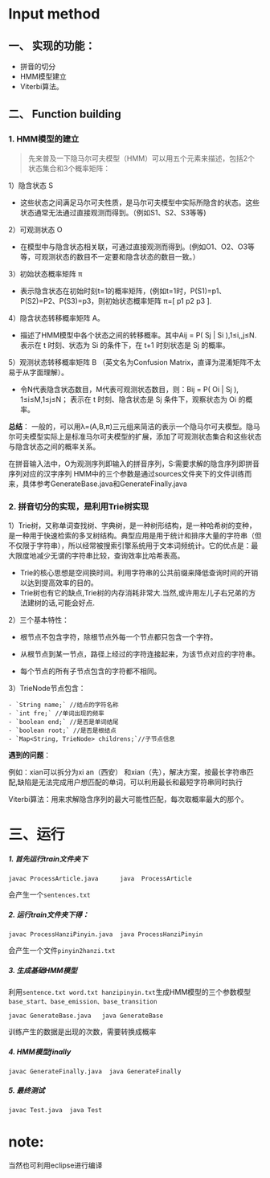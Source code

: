 # Input method
 
## 一、 实现的功能：

- 拼音的切分
- HMM模型建立
- Viterbi算法。

## 二、 Function building

### 1. HMM模型的建立

> 先来普及一下隐马尔可夫模型（HMM）可以用五个元素来描述，包括2个状态集合和3个概率矩阵：

1）隐含状态 S

- 这些状态之间满足马尔可夫性质，是马尔可夫模型中实际所隐含的状态。这些状态通常无法通过直接观测而得到。（例如S1、S2、S3等等)

2）可观测状态 O

- 在模型中与隐含状态相关联，可通过直接观测而得到。(例如O1、O2、O3等等，可观测状态的数目不一定要和隐含状态的数目一致。）

3）初始状态概率矩阵 π

- 表示隐含状态在初始时刻t=1的概率矩阵，(例如t=1时，P(S1)=p1、P(S2)=P2、P(S3)=p3，则初始状态概率矩阵 π=[ p1 p2 p3 ].

4）隐含状态转移概率矩阵 A。

- 描述了HMM模型中各个状态之间的转移概率。其中Aij = P( Sj | Si ),1≤i,,j≤N. 表示在 t 时刻、状态为 Si 的条件下，在 t+1 时刻状态是 Sj 的概率。

5）观测状态转移概率矩阵 B （英文名为Confusion Matrix，直译为混淆矩阵不太易于从字面理解）。

- 令N代表隐含状态数目，M代表可观测状态数目，则：Bij = P( Oi | Sj ), 1≤i≤M,1≤j≤N； 表示在 t 时刻、隐含状态是 Sj 条件下，观察状态为 Oi 的概率。

**总结**：
一般的，可以用λ=(A,B,π)三元组来简洁的表示一个隐马尔可夫模型。隐马尔可夫模型实际上是标准马尔可夫模型的扩展，添加了可观测状态集合和这些状态与隐含状态之间的概率关系。

在拼音输入法中，O为观测序列即输入的拼音序列，S:需要求解的隐含序列即拼音序列对应的汉字序列
HMM中的三个参数是通过sources文件夹下的文件训练而来，具体参考GenerateBase.java和GenerateFinally.java

### 2. 拼音切分的实现，是利用Trie树实现

1）Trie树，又称单词查找树、字典树，是一种树形结构，是一种哈希树的变种，是一种用于快速检索的多叉树结构。典型应用是用于统计和排序大量的字符串（但不仅限于字符串），所以经常被搜索引擎系统用于文本词频统计。它的优点是：最大限度地减少无谓的字符串比较，查询效率比哈希表高。
   - Trie的核心思想是空间换时间。利用字符串的公共前缀来降低查询时间的开销以达到提高效率的目的。
   - Trie树也有它的缺点,Trie树的内存消耗非常大.当然,或许用左儿子右兄弟的方法建树的话,可能会好点.
   
2）三个基本特性：　　

- 根节点不包含字符，除根节点外每一个节点都只包含一个字符。　

- 从根节点到某一节点，路径上经过的字符连接起来，为该节点对应的字符串。

- 每个节点的所有子节点包含的字符都不相同。

3）TrieNode节点包含：

	- `String name;` //结点的字符名称
	- `int fre;` //单词出现的频率
	- `boolean end;` //是否是单词结尾
	- `boolean root;` //是否是根结点
	- `Map<String, TrieNode> childrens;`//子节点信息
	
**遇到的问题**：

例如：xian可以拆分为xi an（西安） 和xian（先），解决方案，按最长字符串匹配,缺陷是无法完成用户想匹配的单词，可以利用最长和最短字符串同时执行

Viterbi算法：用来求解隐含序列的最大可能性匹配，每次取概率最大的那个。

# 三、运行

##### 1. 首先运行train文件夹下
```
javac ProcessArticle.java      java  ProcessArticle  
```
会产生一个`sentences.txt`

##### 2. 运行train文件夹下得：
```
javac ProcessHanziPinyin.java  java ProcessHanziPinyin
```
会产生一个文件`pinyin2hanzi.txt`

##### 3. 生成基础HMM模型

利用`sentence.txt word.txt hanzipinyin.txt`生成HMM模型的三个参数模型`base_start、base_emission、base_transition`
```
javac GenerateBase.java   java GenerateBase
```
训练产生的数据是出现的次数，需要转换成概率

##### 4. HMM模型finally
```
javac GenerateFinally.java  java GenerateFinally
```

##### 5. 最终测试
```
javac Test.java  java Test
```
# note:
当然也可利用eclipse进行编译
	
